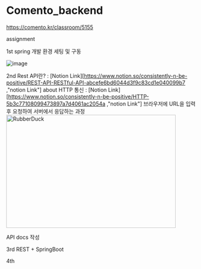# Comento_backend

https://comento.kr/classroom/5155

assignment

1st 
spring 개발 환경 세팅 및 구동

![image](https://user-images.githubusercontent.com/95724704/205059448-03e22dfb-2b22-4461-9f36-d16845dbc902.png)


2nd 
Rest API란? : [Notion Link][https://www.notion.so/consistently-n-be-positive/REST-API-RESTful-API-abcefe6bd6044d3f9c83cd1e040099b7 ,"notion Link"]
about HTTP 통신 : [Notion Link][https://www.notion.so/consistently-n-be-positive/HTTP-5b3c77108099473897a7d4061ac2054a ,"notion Link"]
브라우저에 URL을 입력 후 요청하여 서버에서 응답하는 과정
<img src="/path/to/img.jpg" width="450px" height="300px" title="px(픽셀) 크기 설정" alt="RubberDuck"></img><br/>

API docs 작성


3rd
REST + SpringBoot

4th
